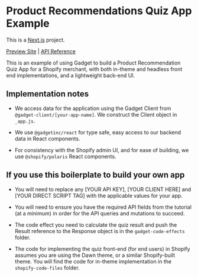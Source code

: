 # Product Recommendations Quiz App Example

This is a [Next.js](https://nextjs.org/) project.

[Preview Site](https://product-recommendation-quiz-ui-whateverbee.vercel.app/) | [API Reference](https://docs.gadget.dev/api/alida-quiz-app-2)

This is an example of using Gadget to build a Product Recommendation Quiz App for a Shopify merchant, with both in-theme and headless front end implementations, and a lightweight back-end UI.

## Implementation notes

- We access data for the application using the Gadget Client from `@gadget-client/[your-app-name]`. We construct the Client object in `_app.js`.  

- We use `@gadgetinc/react` for type safe, easy access to our backend data in React components.

- For consistency with the Shopify admin UI, and for ease of building, we use `@shopify/polaris` React components.

## If you use this boilerplate to build your own app

- You will need to replace any [YOUR API KEY], [YOUR CLIENT HERE] and [YOUR DIRECT SCRIPT TAG] with the applicable values for your app.  

- You will need to ensure you have the required API fields from the tutorial (at a minimum) in order for the API queries and mutations to succeed.  

- The code effect you need to calculate the quiz result and push the Result reference to the Response object is in the `gadget-code-effects` folder.  

- The code for implementing the quiz front-end (for end users) in Shopify assumes you are using the Dawn theme, or a similar Shopify-built theme. You will find the code for in-theme implementation in the `shopify-code-files` folder.
